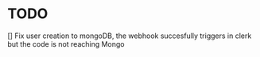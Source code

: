 # TODO

[] Fix user creation to mongoDB, the webhook succesfully triggers in clerk but the code is not reaching Mongo
